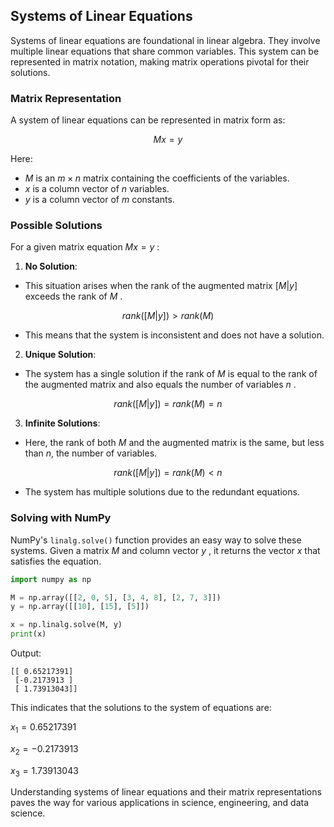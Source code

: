 ## Systems of Linear Equations

Systems of linear equations are foundational in linear algebra. They involve multiple linear equations that share common variables. This system can be represented in matrix notation, making matrix operations pivotal for their solutions.

### Matrix Representation

A system of linear equations can be represented in matrix form as:

$$
Mx = y 
$$

Here:
- $M$ is an $m \times n$ matrix containing the coefficients of the variables.
- $x$ is a column vector of $n$ variables.
- $y$ is a column vector of $m$ constants.

### Possible Solutions

For a given matrix equation $Mx = y$ :

1. **No Solution**: 
 - This situation arises when the rank of the augmented matrix $[M|y]$ exceeds the rank of $M$ .

$$
rank([M|y]) > rank(M) 
$$

 - This means that the system is inconsistent and does not have a solution.

2. **Unique Solution**:
 - The system has a single solution if the rank of $M$ is equal to the rank of the augmented matrix and also equals the number of variables $n$ .

$$
rank([M|y]) = rank(M) = n 
$$

3. **Infinite Solutions**:
 - Here, the rank of both $M$ and the augmented matrix is the same, but less than $n$, the number of variables.

$$
rank([M|y]) = rank(M) < n 
$$

 - The system has multiple solutions due to the redundant equations.

### Solving with NumPy

NumPy's `linalg.solve()` function provides an easy way to solve these systems. Given a matrix $M$ and column vector $y$ , it returns the vector $x$ that satisfies the equation.

```Python
import numpy as np

M = np.array([[2, 0, 5], [3, 4, 8], [2, 7, 3]])
y = np.array([[10], [15], [5]])

x = np.linalg.solve(M, y)
print(x)
```

Output:

```
[[ 0.65217391]
 [-0.2173913 ]
 [ 1.73913043]]
```

This indicates that the solutions to the system of equations are:

$x_1=0.65217391$

$x_2=−0.2173913$

$x_3=1.73913043$

Understanding systems of linear equations and their matrix representations paves the way for various applications in science, engineering, and data science. 
